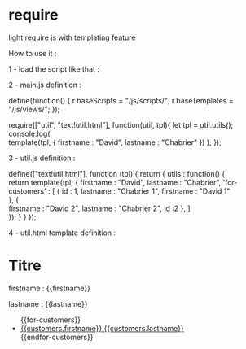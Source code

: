 # require
light require js with templating feature

How to use it :

1 - load the script like that :

<script src="js/lib/require.js" data-main="js/scripts/main"></script>


2 - main.js definition :

define(function() {
	r.baseScripts = "/js/scripts/";	
	r.baseTemplates = "/js/views/";
});

require(["util", "text!util.html"], 
	function(util, tpl){
		let tpl = util.utils();
		console.log(		
		template(tpl, {
			firstname		: "David", 
			lastname		: "Chabrier"
		})
	);
});


3 - util.js definition :

define(["text!util.html"], function (tpl) {
	return {
		utils : function() {			
			return template(tpl, {
				firstname		: "David", 
				lastname		: "Chabrier",
				'for-customers'	: [
					{
						id			: 1,
						lastname	: "Chabrier 1",
						firstname	: "David 1"						
					},
					{						
						firstname	: "David 2", 
						lastname	: "Chabrier 2",
						id			:2
					},
				]					
			});
		}
	}
});


4 - util.html template definition :

<h1>Titre</h1>
<p>firstname : {{firstname}}</p>
<p>lastname : {{lastname}}</p>
<ul>
	{{for-customers}}
	<li><a href="#" id="{{customers.id}}">{{customers.firstname}} {{customers.lastname}}</a></li>
	{{endfor-customers}}
</ul>
